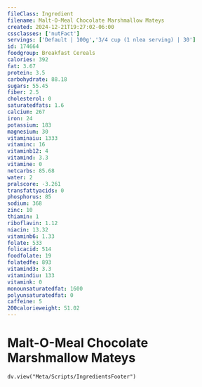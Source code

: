 ```yaml
---
fileClass: Ingredient
filename: Malt-O-Meal Chocolate Marshmallow Mateys
created: 2024-12-21T19:27:02-06:00
cssclasses: ['nutFact']
servings: ['Default | 100g','3/4 cup (1 nlea serving) | 30']
id: 174664
foodgroup: Breakfast Cereals
calories: 392
fat: 3.67
protein: 3.5
carbohydrate: 88.18
sugars: 55.45
fiber: 2.5
cholesterol: 0
saturatedfats: 1.6
calcium: 267
iron: 24
potassium: 183
magnesium: 30
vitaminaiu: 1333
vitaminc: 16
vitaminb12: 4
vitamind: 3.3
vitamine: 0
netcarbs: 85.68
water: 2
pralscore: -3.261
transfattyacids: 0
phosphorus: 85
sodium: 368
zinc: 10
thiamin: 1
riboflavin: 1.12
niacin: 13.32
vitaminb6: 1.33
folate: 533
folicacid: 514
foodfolate: 19
folatedfe: 893
vitamind3: 3.3
vitamindiu: 133
vitamink: 0
monounsaturatedfat: 1600
polyunsaturatedfat: 0
caffeine: 5
200calorieweight: 51.02
---
```


# Malt-O-Meal Chocolate Marshmallow Mateys

```dataviewjs
dv.view("Meta/Scripts/IngredientsFooter")
```